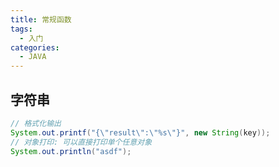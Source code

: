 ```yaml
---
title: 常规函数
tags: 
  - 入门
categories: 
  - JAVA
---
```


## 字符串

```JAVA
// 格式化输出
System.out.printf("{\"result\":\"%s\"}", new String(key));
// 对象打印: 可以直接打印单个任意对象
System.out.println("asdf");
```
